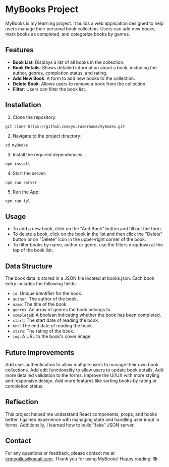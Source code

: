 # MyBooks Project

MyBooks is my learning project. It builds a web application designed to help users manage their personal book collection. Users can add new books, mark books as completed, and categorize books by genres.

## Features

- **Book List**: Displays a list of all books in the collection.
- **Book Details**: Shows detailed information about a book, including the author, genres, completion status, and rating.
- **Add New Book**: A form to add new books to the collection.
- **Delete Book**: Allows users to remove a book from the collection.
- **Filter**: Users can filter the book list.

## Installation

1. Clone the repository:

```shell
git clone https://github.com/yourusername/myBooks.git
```

2. Navigate to the project directory:

```shell
cd myBooks
```

3. Install the required dependencies:

```shell
npm install
```

4. Start the server:

```shell
npm run server
```

5. Run the App:

```shell
npm run fyl
```

## Usage

- To add a new book, click on the "Add Book" button and fill out the form.
- To delete a book, click on the book in the list and then click the "Delete" button or on "Delete" icon in the upper-right corner of the book.
- To filter books by name, author or genre, use the filters dropdown at the top of the book list.

## Data Structure

The book data is stored in a JSON file located at books.json. Each book entry includes the following fields:

- `id`: Unique identifier for the book.
- `author`: The author of the book.
- `name`: The title of the book.
- `genres`: An array of genres the book belongs to.
- `completed`: A boolean indicating whether the book has been completed.
- `start`: The start date of reading the book.
- `end`: The end date of reading the book.
- `stars`: The rating of the book.
- `img`: A URL to the book's cover image.

## Future Improvements

Add user authentication to allow multiple users to manage their own book collections.
Add edit functionality to allow users to update book details.
Add more detailed validation to the forms.
Improve the UI/UX with more styling and responsive design.
Add more features like sorting books by rating or completion status.

## Reflection

This project helped me understand React components, props, and hooks better. I gained experience with managing state and handling user input in forms. Additionally, I learned how to build "fake" JSON server.

## Contact

For any questions or feedback, please contact me at [ermegilius@gmail.com](mailto:ermegilius@gmail.com).
Thank you for using MyBooks! Happy reading! 📚
